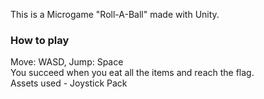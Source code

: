 This is a Microgame "Roll-A-Ball" made with Unity.<br/>
<h3>How to play</h3>
Move: WASD, Jump: Space<br/>
You succeed when you eat all the items and reach the flag.<br/>
Assets used - Joystick Pack<br/>
